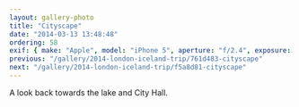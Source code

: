 ```yaml
---
layout: gallery-photo
title: "Cityscape"
date: "2014-03-13 13:48:48"
ordering: 58
exif: { make: "Apple", model: "iPhone 5", aperture: "f/2.4", exposure: "1/1695" }
previous: "/gallery/2014-london-iceland-trip/761d483-cityscape"
next: "/gallery/2014-london-iceland-trip/f5a8d81-cityscape"
---
```


A look back towards the lake and City Hall.
